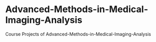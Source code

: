 # Advanced-Methods-in-Medical-Imaging-Analysis
Course Projects of Advanced-Methods-in-Medical-Imaging-Analysis
